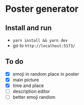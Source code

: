 # Poster generator

## Install and run

- `yarn install && yarn dev`
- go to `http://localhost:5173/`

## To do

- [x] emoji in random place in poster
- [x] main picture
- [x] time and place
- [ ] description editor
- [ ] better emoji random
